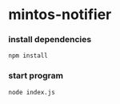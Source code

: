 # mintos-notifier


### install dependencies
```
npm install
```

### start program
```
node index.js
```
